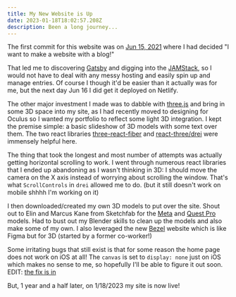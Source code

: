 ```yaml
---
title: My New Website is Up
date: 2023-01-18T18:02:57.208Z
description: Been a long journey...
---
```

The first commit for this website was on [Jun 15, 2021](https://github.com/LinkCable/quattro/commit/224045acbaa506eca0a2347684c9420909931571) where I had decided "I want to make a website with a blog!"

T﻿hat led me to discovering [Gatsby](https://www.gatsbyjs.com/) and digging into the [JAMStack](https://jamstack.org/), so I would not have to deal with any messy hosting and easily spin up and manage entries. Of course I though it'd be easier than it actually was for me, but the next day Jun 16 I did get it deployed on Netlify.

T﻿he other major investment I made was to dabble with [three.js](https://threejs.org/) and bring in some 3D space into my site, as I had recently moved to designing for Oculus so I wanted my portfolio to reflect some light 3D integration. I kept the premise simple: a basic slideshow of 3D models with some text over them. The two react libraries [three-react-fiber](https://github.com/pmndrs/react-three-fiber) and [react-three/drei](https://github.com/pmndrs/drei) were immensely helpful here. 

T﻿he thing that took the longest and most number of attempts was actually getting horizontal scrolling to work. I went through numerous react libraries that I ended up abandoning as I wasn't thinking in 3D: I should move the camera on the X axis instead of worrying about scrolling the window. That's what `ScrollControls` in `drei` allowed me to do. (but it still doesn't work on mobile shhhh I'm working on it)

I﻿ then downloaded/created my own 3D models to put over the site. Shout out to Elin and Marcus Kane from Sketchfab for the [Meta](https://sketchfab.com/3d-models/meta-logo-913b2a99b7404b80b75a8d3927ce20d0) and [Quest Pro](https://sketchfab.com/3d-models/project-cambria-mockup-ce29a185c5c94e2684315e73c37513ce) models. Had to bust out my Blender skills to clean up the models and also make some of my own. I also leveraged the new [Bezel](https://www.bezel.it/) website which is like Figma but for 3D (started by a former co-worker!)

S﻿ome irritating bugs that still exist is that for some reason the home page does not work on iOS at all! The `canvas` is set to `display: none` just on iOS which makes no sense to me, so hopefully I'll be able to figure it out soon. EDIT: [the fix is in](https://github.com/pmndrs/react-three-fiber/discussions/2727#discussioncomment-4753446)

But, 1 year and a half later, on 1/18/2023 my site is now live!